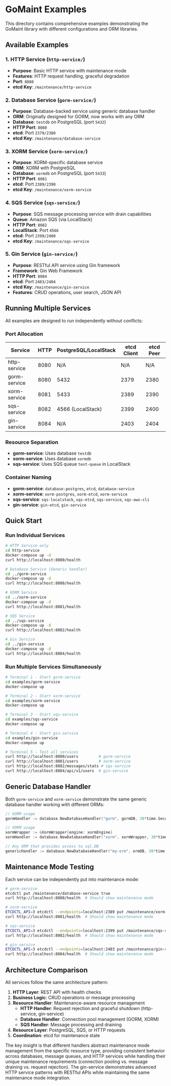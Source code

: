 # GoMaint Examples

This directory contains comprehensive examples demonstrating the GoMaint library with different configurations and ORM libraries.

## Available Examples

### 1. HTTP Service (`http-service/`)
- **Purpose**: Basic HTTP service with maintenance mode
- **Features**: HTTP request handling, graceful degradation
- **Port**: `8080`
- **etcd Key**: `/maintenance/http-service`

### 2. Database Service (`gorm-service/`)
- **Purpose**: Database-backed service using generic database handler
- **ORM**: Originally designed for GORM, now works with any ORM
- **Database**: `testdb` on PostgreSQL (port `5432`)
- **HTTP Port**: `8080`
- **etcd**: Port `2379/2380`
- **etcd Key**: `/maintenance/database-service`

### 3. XORM Service (`xorm-service/`)
- **Purpose**: XORM-specific database service
- **ORM**: XORM with PostgreSQL
- **Database**: `xormdb` on PostgreSQL (port `5433`)
- **HTTP Port**: `8081`
- **etcd**: Port `2389/2390`
- **etcd Key**: `/maintenance/xorm-service`

### 4. SQS Service (`sqs-service/`)
- **Purpose**: SQS message processing service with drain capabilities
- **Queue**: Amazon SQS (via LocalStack)
- **HTTP Port**: `8082`
- **LocalStack**: Port `4566`
- **etcd**: Port `2399/2400`
- **etcd Key**: `/maintenance/sqs-service`

### 5. Gin Service (`gin-service/`)
- **Purpose**: RESTful API service using Gin framework
- **Framework**: Gin Web Framework
- **HTTP Port**: `8084`
- **etcd**: Port `2403/2404`
- **etcd Key**: `/maintenance/gin-service`
- **Features**: CRUD operations, user search, JSON API

## Running Multiple Services

All examples are designed to run independently without conflicts:

### Port Allocation
| Service | HTTP | PostgreSQL/LocalStack | etcd Client | etcd Peer |
|---------|------|----------------------|-------------|-----------|
| http-service | 8080 | N/A | N/A | N/A |
| gorm-service | 8080 | 5432 | 2379 | 2380 |
| xorm-service | 8081 | 5433 | 2389 | 2390 |
| sqs-service | 8082 | 4566 (LocalStack) | 2399 | 2400 |
| gin-service | 8084 | N/A | 2403 | 2404 |

### Resource Separation
- **gorm-service**: Uses database `testdb`
- **xorm-service**: Uses database `xormdb`
- **sqs-service**: Uses SQS queue `test-queue` in LocalStack

### Container Naming
- **gorm-service**: `database-postgres`, `etcd`, `database-service`
- **xorm-service**: `xorm-postgres`, `xorm-etcd`, `xorm-service`
- **sqs-service**: `sqs-localstack`, `sqs-etcd`, `sqs-service`, `sqs-aws-cli`
- **gin-service**: `gin-etcd`, `gin-service`

## Quick Start

### Run Individual Services

```bash
# HTTP Service only
cd http-service
docker-compose up -d
curl http://localhost:8080/health

# Database Service (Generic handler)
cd ../gorm-service
docker-compose up -d
curl http://localhost:8080/health

# XORM Service
cd ../xorm-service
docker-compose up -d
curl http://localhost:8081/health

# SQS Service
cd ../sqs-service
docker-compose up -d
curl http://localhost:8082/health

# Gin Service
cd ../gin-service
docker-compose up -d
curl http://localhost:8084/health
```

### Run Multiple Services Simultaneously

```bash
# Terminal 1 - Start gorm-service
cd examples/gorm-service
docker-compose up

# Terminal 2 - Start xorm-service
cd examples/xorm-service
docker-compose up

# Terminal 3 - Start sqs-service  
cd examples/sqs-service
docker-compose up

# Terminal 4 - Start gin-service
cd examples/gin-service
docker-compose up

# Terminal 5 - Test all services
curl http://localhost:8080/users         # gorm-service
curl http://localhost:8081/users         # xorm-service  
curl http://localhost:8082/messages/stats # sqs-service
curl http://localhost:8084/api/v1/users  # gin-service
```

## Generic Database Handler

Both `gorm-service` and `xorm-service` demonstrate the same generic database handler working with different ORMs:

```go
// GORM usage
gormHandler := database.NewDatabaseHandler("gorm", gormDB, 30*time.Second, logger)

// XORM usage  
xormWrapper := &XormWrapper{engine: xormEngine}
xormHandler := database.NewDatabaseHandler("xorm", xormWrapper, 30*time.Second, logger)

// Any ORM that provides access to sql.DB
genericHandler := database.NewDatabaseHandler("my-orm", ormDB, 30*time.Second, logger)
```

## Maintenance Mode Testing

Each service can be independently put into maintenance mode:

```bash
# gorm-service
etcdctl put /maintenance/database-service true
curl http://localhost:8080/health  # Should show maintenance mode

# xorm-service  
ETCDCTL_API=3 etcdctl --endpoints=localhost:2389 put /maintenance/xorm-service true
curl http://localhost:8081/health  # Should show maintenance mode

# sqs-service
ETCDCTL_API=3 etcdctl --endpoints=localhost:2399 put /maintenance/sqs-service true
curl http://localhost:8082/health  # Should show maintenance mode

# gin-service
ETCDCTL_API=3 etcdctl --endpoints=localhost:2403 put /maintenance/gin-service true
curl http://localhost:8084/health  # Should show maintenance mode
```

## Architecture Comparison

All services follow the same architecture pattern:

1. **HTTP Layer**: REST API with health checks
2. **Business Logic**: CRUD operations or message processing
3. **Resource Handler**: Maintenance-aware resource management
   - **HTTP Handler**: Request rejection and graceful shutdown (http-service, gin-service)
   - **Database Handler**: Connection pool management (GORM, XORM)
   - **SQS Handler**: Message processing and draining
4. **Resource Layer**: PostgreSQL, SQS, or HTTP requests
5. **Coordination**: etcd for maintenance state

The key insight is that different handlers abstract maintenance mode management from the specific resource type, providing consistent behavior across databases, message queues, and HTTP services while handling their unique maintenance requirements (connection pooling vs. message draining vs. request rejection). The gin-service demonstrates advanced HTTP service patterns with RESTful APIs while maintaining the same maintenance mode integration.